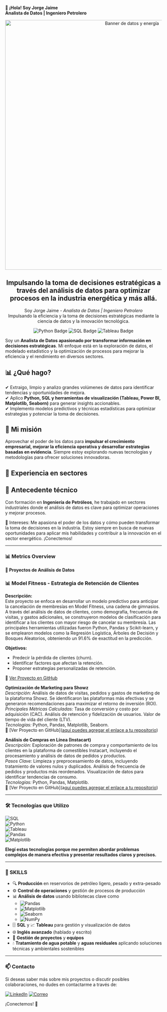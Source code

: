 **👋 ¡Hola! Soy Jorge Jaime**  
**Analista de Datos | Ingeniero Petrolero**
<!-- Banner creativo de bienvenida -->
<div align="center">
 <img src="https://img.shields.io/badge/Explotaci%C3%B3n%20de%20Datos%20en%20la%20Industria%20Petrolera%20%26%20Energ%C3%A9tica-FFD700?style=flat&logo=industry&logoColor=black" alt="Banner de datos y energía" width="800"/>
</div>

<h2 align="center">
  Impulsando la toma de decisiones estratégicas a través del análisis de datos para optimizar procesos en la industria energética y más allá.
</h2>

<p align="center">
  Soy Jorge Jaime - <em>Analista de Datos | Ingeniero Petrolero</em><br>
  Impulsando la eficiencia y la toma de decisiones estratégicas mediante la ciencia de datos y la innovación tecnológica.
</p>

<p align="center">
  <img src="https://img.shields.io/badge/Python-3776AB?style=flat&logo=python&logoColor=white" alt="Python Badge" />
  <img src="https://img.shields.io/badge/SQL-4479A1?style=flat&logo=sql&logoColor=white" alt="SQL Badge" />
  <img src="https://img.shields.io/badge/Tableau-E97627?style=flat&logo=tableau&logoColor=white" alt="Tableau Badge" />
</p>


Soy un **Analista de Datos apasionado por transformar información en decisiones estratégicas**. Mi enfoque está en la exploración de datos, el modelado estadístico y la optimización de procesos para mejorar la eficiencia y el rendimiento en diversos sectores.  

## 📊 ¿Qué hago?  
✔ Extraigo, limpio y analizo grandes volúmenes de datos para identificar tendencias y oportunidades de mejora.  
✔ Aplico **Python, SQL y herramientas de visualización (Tableau, Power BI, Matplotlib, Seaborn)** para generar insights accionables.  
✔ Implemento modelos predictivos y técnicas estadísticas para optimizar estrategias y potenciar la toma de decisiones.  

## 🚀 Mi misión  
Aprovechar el poder de los datos para **impulsar el crecimiento empresarial, mejorar la eficiencia operativa y desarrollar estrategias basadas en evidencia**. Siempre estoy explorando nuevas tecnologías y metodologías para ofrecer soluciones innovadoras.  

## 🎯 Experiencia en sectores  

## 🔎 Antecedente técnico  
Con formación en **Ingeniería de Petróleos**, he trabajado en sectores industriales donde el análisis de datos es clave para optimizar operaciones y mejorar procesos.  

🚀 Intereses: Me apasiona el poder de los datos y cómo pueden transformar la toma de decisiones en la industria. Estoy siempre en busca de nuevas oportunidades para aplicar mis habilidades y contribuir a la innovación en el sector energético. ¡Conectemos!

---

### 📊 Metrics Overview

#### 🚀 Proyectos de Análisis de Datos

### 📊 **Model Fitness - Estrategia de Retención de Clientes**

**Descripción:**  
Este proyecto se enfoca en desarrollar un modelo predictivo para anticipar la cancelación de membresías en Model Fitness, una cadena de gimnasios. A través del análisis de datos de clientes, como demografía, frecuencia de visitas, y gastos adicionales, se construyeron modelos de clasificación para identificar a los clientes con mayor riesgo de cancelar su membresía. Las principales herramientas utilizadas fueron Python, Pandas y Scikit-learn, y se emplearon modelos como la Regresión Logística, Árboles de Decisión y Bosques Aleatorios, obteniendo un 91.6% de exactitud en la predicción.

**Objetivos:**
- Predecir la pérdida de clientes (churn).
- Identificar factores que afectan la retención.
- Proponer estrategias personalizadas de retención.

🔗 [Ver Proyecto en GitHub](https://github.com/jajt19/Model-Fitness)


**Optimización de Marketing para Showz**  
*Descripción:* Análisis de datos de visitas, pedidos y gastos de marketing de la plataforma Showz. Se identificaron las plataformas más efectivas y se generaron recomendaciones para maximizar el retorno de inversión (ROI).  
*Principales Métricas Calculadas:* Tasa de conversión y costo por adquisición (CAC). Análisis de retención y fidelización de usuarios. Valor de tiempo de vida del cliente (LTV).  
*Tecnologías:* Python, Pandas, Matplotlib, Seaborn.  
🔗 [Ver Proyecto en GitHub]([aquí puedes agregar el enlace a tu repositorio](https://github.com/jajt19/Showz-pryecto/blob/main/README.md))

**Análisis de Compras en Línea (Instacart)**  
*Descripción:* Exploración de patrones de compra y comportamiento de los clientes en la plataforma de comestibles Instacart, incluyendo el procesamiento y análisis de datos de pedidos y productos.  
*Pasos Clave:* Limpieza y preprocesamiento de datos, incluyendo tratamiento de valores nulos y duplicados. Análisis de frecuencia de pedidos y productos más reordenados. Visualización de datos para identificar tendencias de consumo.  
*Tecnologías:* Python, Pandas, Matplotlib.  
🔗 [Ver Proyecto en GitHub](a[quí puedes agregar el enlace a tu repositorio](https://github.com/jajt19/llenemos-este-carrito-))

---

### 🛠 Tecnologías que Utilizo

![SQL](https://img.shields.io/badge/SQL-00758F?style=for-the-badge&logo=postgresql&logoColor=white)  
![Python](https://img.shields.io/badge/Python-3776AB?style=for-the-badge&logo=python&logoColor=white)  
![Tableau](https://img.shields.io/badge/Tableau-E97627?style=for-the-badge&logo=tableau&logoColor=white)  
![Pandas](https://img.shields.io/badge/Pandas-150458?style=for-the-badge&logo=pandas&logoColor=white)  
![Matplotlib](https://img.shields.io/badge/Matplotlib-007C92?style=for-the-badge&logo=matplotlib&logoColor=white)  

**Elegí estas tecnologías porque me permiten abordar problemas complejos de manera efectiva y presentar resultados claros y precisos.**

---

### 💼 SKILLS

- 🔍 **Producción** en reservorios de petróleo ligero, pesado y extra-pesado
- ⚙️ **Control de operaciones** y gestión de procesos de producción
- 📊 **Análisis de datos** usando bibliotecas clave como 
  - ![Pandas](https://img.shields.io/badge/Pandas-150458?style=for-the-badge&logo=pandas&logoColor=white) 
  - ![Matplotlib](https://img.shields.io/badge/Matplotlib-007C92?style=for-the-badge&logo=matplotlib&logoColor=white) 
  - ![Seaborn](https://img.shields.io/badge/Seaborn-5D76CB?style=for-the-badge&logo=seaborn&logoColor=white) 
  - ![NumPy](https://img.shields.io/badge/NumPy-013243?style=for-the-badge&logo=numpy&logoColor=white) 
- 🗄️ **SQL** y 📈 **Tableau** para gestión y visualización de datos
- 🌐 **Inglés avanzado** (hablado y escrito)
- 🤝 **Gestión de proyectos** y **equipos**
- 💧 **Tratamiento de agua potable** y **aguas residuales** aplicando soluciones técnicas y ambientales sostenibles

---

### 📫 Contacto

Si deseas saber más sobre mis proyectos o discutir posibles colaboraciones, no dudes en contactarme a través de:

[![LinkedIn](https://img.shields.io/badge/LinkedIn-0A66C2?style=flat&logo=linkedin&logoColor=white)](https://www.linkedin.com/in/jorge-andres-jaime-tafur/)
[![Correo](https://img.shields.io/badge/Correo%20Electr%C3%B3nico-0078D4?style=flat&logo=microsoft-outlook&logoColor=white)](mailto:jajt.19@hotmail.com)

¡Conectemos! 🚀
